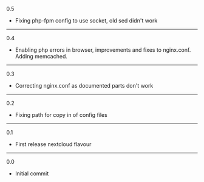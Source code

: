 0.5

* Fixing php-fpm config to use socket, old sed didn't work

---

0.4

* Enabling php errors in browser, improvements and fixes to nginx.conf. Adding memcached.

---

0.3

* Correcting nginx.conf as documented parts don't work

---

0.2

* Fixing path for copy in of config files

---

0.1

* First release nextcloud flavour

---

0.0

* Initial commit
